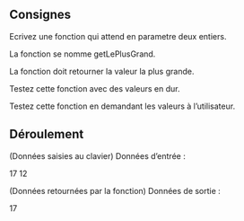 ## Consignes

Ecrivez une fonction qui attend en parametre deux entiers.

La fonction se nomme getLePlusGrand.

La fonction doit retourner la valeur la plus grande.

Testez cette fonction avec des valeurs en dur.

Testez cette fonction en demandant les valeurs à l’utilisateur.

## Déroulement

(Données saisies au clavier) Données d’entrée :

17 12

(Données retournées par la fonction) Données de sortie :

17

